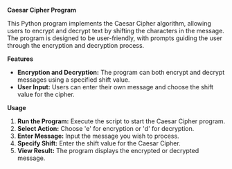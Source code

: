 <b>Caesar Cipher Program</b>

This Python program implements the Caesar Cipher algorithm, allowing users to encrypt and decrypt text by shifting the characters in the message. The program is designed to be user-friendly, with prompts guiding the user through the encryption and decryption process.

<b>Features</b>

- <b>Encryption and Decryption:</b> The program can both encrypt and decrypt messages using a specified shift value.
- <b>User Input:</b> Users can enter their own message and choose the shift value for the cipher.

<b>Usage</b>

1. <b>Run the Program:</b> Execute the script to start the Caesar Cipher program.
2. <b>Select Action:</b> Choose 'e' for encryption or 'd' for decryption.
3. <b>Enter Message:</b> Input the message you wish to process.
4. <b>Specify Shift:</b> Enter the shift value for the Caesar Cipher.
5. <b>View Result:</b> The program displays the encrypted or decrypted message.
